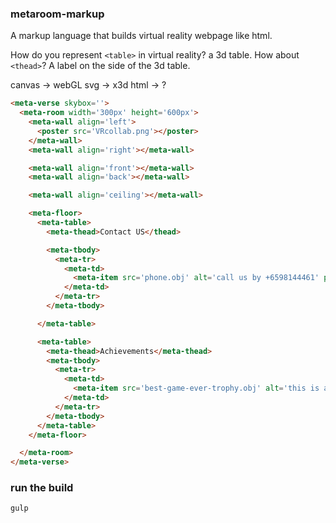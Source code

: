 ### metaroom-markup
A markup language that builds virtual reality webpage like html.

How do you represent `<table>` in virtual reality? a 3d table.
How about `<thead>`? A label on the side of the 3d table.

canvas -> webGL
svg -> x3d
html -> ?

``` html
<meta-verse skybox=''>
  <meta-room width='300px' height='600px'>
    <meta-wall align='left'>
      <poster src='VRcollab.png'></poster>
    </meta-wall>
    <meta-wall align='right'></meta-wall>

    <meta-wall align='front'></meta-wall>
    <meta-wall align='back'></meta-wall>

    <meta-wall align='ceiling'></meta-wall>

    <meta-floor>
      <meta-table>
        <meta-thead>Contact US</thead>

        <meta-tbody>
          <meta-tr>
            <meta-td>
              <meta-item src='phone.obj' alt='call us by +6598144461' pickup='true'></meta-item>
            </meta-td>
          </meta-tr>
        </meta-tbody>

      </meta-table>

      <meta-table>
        <meta-thead>Achievements</meta-thead>
        <meta-tbody>
          <meta-tr>
            <meta-td>
              <meta-item src='best-game-ever-trophy.obj' alt='this is a trophy won by us on 2013' pickup='true'></meta-item>
            </meta-td>
          </meta-tr>
        </meta-tbody>
      </meta-table>
    </meta-floor>

  </meta-room>
</meta-verse>
```

### run the build
`gulp`
